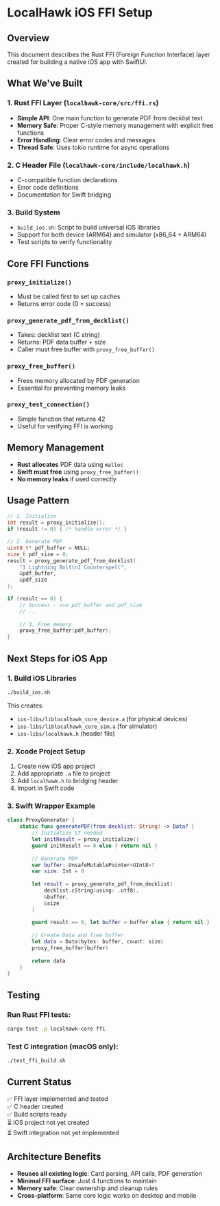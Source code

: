 # LocalHawk iOS FFI Setup

## Overview
This document describes the Rust FFI (Foreign Function Interface) layer created for building a native iOS app with SwiftUI.

## What We've Built

### 1. Rust FFI Layer (`localhawk-core/src/ffi.rs`)
- **Simple API**: One main function to generate PDF from decklist text
- **Memory Safe**: Proper C-style memory management with explicit free functions
- **Error Handling**: Clear error codes and messages
- **Thread Safe**: Uses tokio runtime for async operations

### 2. C Header File (`localhawk-core/include/localhawk.h`)
- C-compatible function declarations
- Error code definitions
- Documentation for Swift bridging

### 3. Build System
- `build_ios.sh`: Script to build universal iOS libraries
- Support for both device (ARM64) and simulator (x86_64 + ARM64)
- Test scripts to verify functionality

## Core FFI Functions

### `proxy_initialize()`
- Must be called first to set up caches
- Returns error code (0 = success)

### `proxy_generate_pdf_from_decklist()`
- Takes: decklist text (C string)
- Returns: PDF data buffer + size
- Caller must free buffer with `proxy_free_buffer()`

### `proxy_free_buffer()`
- Frees memory allocated by PDF generation
- Essential for preventing memory leaks

### `proxy_test_connection()`
- Simple function that returns 42
- Useful for verifying FFI is working

## Memory Management
- **Rust allocates** PDF data using `malloc`
- **Swift must free** using `proxy_free_buffer()`
- **No memory leaks** if used correctly

## Usage Pattern
```c
// 1. Initialize
int result = proxy_initialize();
if (result != 0) { /* handle error */ }

// 2. Generate PDF  
uint8_t* pdf_buffer = NULL;
size_t pdf_size = 0;
result = proxy_generate_pdf_from_decklist(
    "1 Lightning Bolt\n1 Counterspell", 
    &pdf_buffer, 
    &pdf_size
);

if (result == 0) {
    // Success - use pdf_buffer and pdf_size
    // ...
    
    // 3. Free memory
    proxy_free_buffer(pdf_buffer);
}
```

## Next Steps for iOS App

### 1. Build iOS Libraries
```bash
./build_ios.sh
```
This creates:
- `ios-libs/liblocalhawk_core_device.a` (for physical devices)
- `ios-libs/liblocalhawk_core_sim.a` (for simulator)
- `ios-libs/localhawk.h` (header file)

### 2. Xcode Project Setup
1. Create new iOS app project
2. Add appropriate `.a` file to project
3. Add `localhawk.h` to bridging header
4. Import in Swift code

### 3. Swift Wrapper Example
```swift
class ProxyGenerator {
    static func generatePDF(from decklist: String) -> Data? {
        // Initialize if needed
        let initResult = proxy_initialize()
        guard initResult == 0 else { return nil }
        
        // Generate PDF
        var buffer: UnsafeMutablePointer<UInt8>?
        var size: Int = 0
        
        let result = proxy_generate_pdf_from_decklist(
            decklist.cString(using: .utf8),
            &buffer,
            &size
        )
        
        guard result == 0, let buffer = buffer else { return nil }
        
        // Create Data and free buffer
        let data = Data(bytes: buffer, count: size)
        proxy_free_buffer(buffer)
        
        return data
    }
}
```

## Testing

### Run Rust FFI tests:
```bash
cargo test -p localhawk-core ffi
```

### Test C integration (macOS only):
```bash
./test_ffi_build.sh
```

## Current Status
✅ FFI layer implemented and tested  
✅ C header created  
✅ Build scripts ready  
⏳ iOS project not yet created  
⏳ Swift integration not yet implemented  

## Architecture Benefits
- **Reuses all existing logic**: Card parsing, API calls, PDF generation
- **Minimal FFI surface**: Just 4 functions to maintain
- **Memory safe**: Clear ownership and cleanup rules
- **Cross-platform**: Same core logic works on desktop and mobile